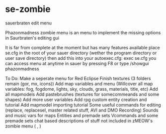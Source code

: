 se-zombie
=========

sauerbraten edit menu

Phazonmadness zombie menu is an menu to implement the missing options in Saurbraten's editing gui

It is far from complete at the moment but has many features available
place se.cfg in the root of your sauer directory (wether the program directory or user save directory)
then add this into your autoexec.cfg: exec se.cfg
you can access menu at anytime in sauer by pressing F8 or type /showgui phazonmadness

To Do: 
 Make a seperate menu for Red Eclipse
 Finish textures (3 folders remain (gor, mx, icons))
 Add map variables and menu (Willcover all map variables: fog, fogdome, lights, sky, clouds, grass, materials, title, etc)
 Add all mapmodels
 Add pastebrushes (textures for somecommeands and some shapes)
 Add more user variables
 Add rpg custom entity creation and tutorial
 Add mapmodel importing tutorial
 Some useful commands for editing (replace, replacesel, master related stuff, AVI and DMO Recording)
 Sounds and music vars for maps
 Entities and premade sets
 Vcommands and some premade sets
 chat based descriptions of stuff not included in zMEOW's zombie menu (  ,  )
